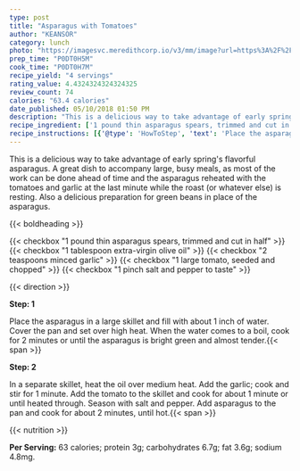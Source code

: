 ```yaml
---
type: post
title: "Asparagus with Tomatoes"
author: "KEANSOR"
category: lunch
photo: "https://imagesvc.meredithcorp.io/v3/mm/image?url=https%3A%2F%2Fimages.media-allrecipes.com%2Fuserphotos%2F971933.jpg"
prep_time: "P0DT0H5M"
cook_time: "P0DT0H7M"
recipe_yield: "4 servings"
rating_value: 4.4324324324324325
review_count: 74
calories: "63.4 calories"
date_published: 05/10/2018 01:50 PM
description: "This is a delicious way to take advantage of early spring's flavorful asparagus. A great dish to accompany large, busy meals, as most of the work can be done ahead of time and the asparagus reheated with the tomatoes and garlic at the last minute while the roast (or whatever else) is resting. Also a delicious preparation for green beans in place of the asparagus."
recipe_ingredient: ['1 pound thin asparagus spears, trimmed and cut in half ', '1 tablespoon extra-virgin olive oil', '2 teaspoons minced garlic', '1 large tomato, seeded and chopped', '1 pinch salt and pepper to taste']
recipe_instructions: [{'@type': 'HowToStep', 'text': 'Place the asparagus in a large skillet and fill with about 1 inch of water. Cover the pan and set over high heat. When the water comes to a boil, cook for 2 minutes or until the asparagus is bright green and almost tender.\n'}, {'@type': 'HowToStep', 'text': 'In a separate skillet, heat the oil over medium heat. Add the garlic; cook and stir for 1 minute. Add the tomato to the skillet and cook for about 1 minute or until heated through. Season with salt and pepper. Add asparagus to the pan and cook for about 2 minutes, until hot.\n'}]
---
```


This is a delicious way to take advantage of early spring's flavorful asparagus. A great dish to accompany large, busy meals, as most of the work can be done ahead of time and the asparagus reheated with the tomatoes and garlic at the last minute while the roast (or whatever else) is resting. Also a delicious preparation for green beans in place of the asparagus. 

{{< boldheading >}}

{{< checkbox "1 pound thin asparagus spears, trimmed and cut in half" >}}
{{< checkbox "1 tablespoon extra-virgin olive oil" >}}
{{< checkbox "2 teaspoons minced garlic" >}}
{{< checkbox "1 large tomato, seeded and chopped" >}}
{{< checkbox "1 pinch salt and pepper to taste" >}}


{{< direction >}}

**Step: 1**

Place the asparagus in a large skillet and fill with about 1 inch of water. Cover the pan and set over high heat. When the water comes to a boil, cook for 2 minutes or until the asparagus is bright green and almost tender.{{< span >}}

**Step: 2**

In a separate skillet, heat the oil over medium heat. Add the garlic; cook and stir for 1 minute. Add the tomato to the skillet and cook for about 1 minute or until heated through. Season with salt and pepper. Add asparagus to the pan and cook for about 2 minutes, until hot.{{< span >}}

{{< nutrition >}}

**Per Serving:** 63 calories; protein 3g; carbohydrates 6.7g; fat 3.6g; sodium 4.8mg.